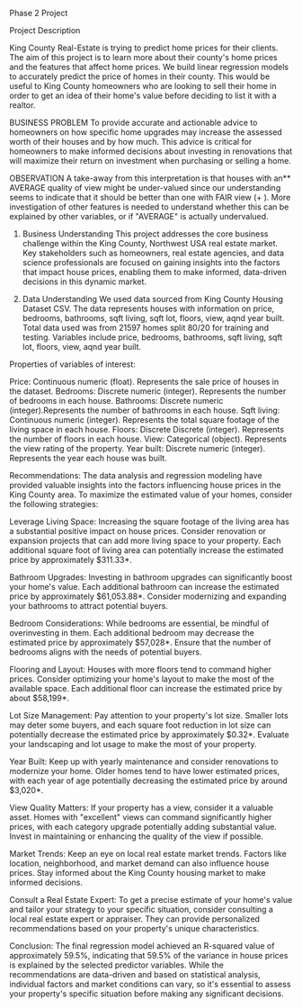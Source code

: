 Phase 2 Project

Project Description

King County Real-Estate is trying to predict home prices for their clients. The aim of this project is to learn more about their county's home prices and the features that affect home prices. We build linear regression models to accurately predict the price of homes in their county. This would be useful to King County homeowners who are looking to sell their home in order to get an idea of their home's value before deciding to list it with a realtor.

BUSINESS PROBLEM
To provide accurate and actionable advice to homeowners on how specific home upgrades may increase the assessed worth of their houses and by how much. This advice is critical for homeowners to make informed decisions about investing in renovations that will maximize their return on investment when purchasing or selling a home.


OBSERVATION
A take-away from this interpretation is that houses with an** AVERAGE quality of view might be under-valued since our understanding seems to indicate that it should be better than one with FAIR view (+
). More investigation of other features is needed to understand whether this can be explained by other variables, or if "AVERAGE" is actually undervalued.

1. Business Understanding
This project addresses the core business challenge within the King County, Northwest USA real estate market. Key stakeholders such as homeowners, real estate agencies, and data science professionals are focused on gaining insights into the factors that impact house prices, enabling them to make informed, data-driven decisions in this dynamic market.

2. Data Understanding
We used data sourced from King County Housing Dataset CSV. The data represents houses with information on price, bedrooms, bathrooms, sqft living, sqft lot, floors, view, aqnd year built. Total data used was from 21597 homes split 80/20 for training and testing. Variables include price, bedrooms, bathrooms, sqft living, sqft lot, floors, view, aqnd year built.

Properties of variables of interest:

Price: Continuous numeric (float). Represents the sale price of houses in the dataset.
Bedrooms: Discrete numeric (integer). Represents the number of bedrooms in each house.
Bathrooms: Discrete numeric (integer).Represents the number of bathrooms in each house.
Sqft living: Continuous numeric (integer). Represents the total square footage of the living space in each house.
Floors: Discrete Discrete (integer). Represents the number of floors in each house.
View: Categorical (object). Represents the view rating of the property.
Year built: Discrete numeric (integer). Represents the year each house was built.

Recommendations:
The data analysis and regression modeling have provided valuable insights into the factors influencing house prices in the King County area. To maximize the estimated value of your homes, consider the following strategies:

Leverage Living Space: Increasing the square footage of the living area has a substantial positive impact on house prices. Consider renovation or expansion projects that can add more living space to your property. Each additional square foot of living area can potentially increase the estimated price by approximately $311.33*.

Bathroom Upgrades: Investing in bathroom upgrades can significantly boost your home's value. Each additional bathroom can increase the estimated price by approximately $61,053.88*. Consider modernizing and expanding your bathrooms to attract potential buyers.

Bedroom Considerations: While bedrooms are essential, be mindful of overinvesting in them. Each additional bedroom may decrease the estimated price by approximately $57,028*. Ensure that the number of bedrooms aligns with the needs of potential buyers.

Flooring and Layout: Houses with more floors tend to command higher prices. Consider optimizing your home's layout to make the most of the available space. Each additional floor can increase the estimated price by about $58,199*.

Lot Size Management: Pay attention to your property's lot size. Smaller lots may deter some buyers, and each square foot reduction in lot size can potentially decrease the estimated price by approximately $0.32*. Evaluate your landscaping and lot usage to make the most of your property.

Year Built: Keep up with yearly maintenance and consider renovations to modernize your home. Older homes tend to have lower estimated prices, with each year of age potentially decreasing the estimated price by around $3,020*.

View Quality Matters: If your property has a view, consider it a valuable asset. Homes with "excellent" views can command significantly higher prices, with each category upgrade potentially adding substantial value. Invest in maintaining or enhancing the quality of the view if possible.

Market Trends: Keep an eye on local real estate market trends. Factors like location, neighborhood, and market demand can also influence house prices. Stay informed about the King County housing market to make informed decisions.

Consult a Real Estate Expert: To get a precise estimate of your home's value and tailor your strategy to your specific situation, consider consulting a local real estate expert or appraiser. They can provide personalized recommendations based on your property's unique characteristics.

Conclusion:
The final regression model achieved an R-squared value of approximately 59.5%, indicating that 59.5% of the variance in house prices is explained by the selected predictor variables. While the recommendations are data-driven and based on statistical analysis, individual factors and market conditions can vary, so it's essential to assess your property's specific situation before making any significant decisions.